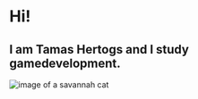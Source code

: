 # Hi!
## I am Tamas Hertogs and I study gamedevelopment.
![image of a savannah cat](https://avatars.githubusercontent.com/u/118199296?s=400&u=19d0d633aa86ae09123f743d8d704489cc61357e&v=4)

